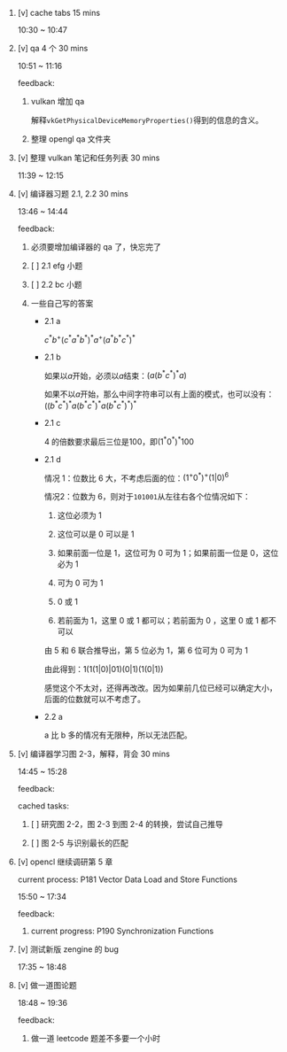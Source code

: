 1. [v] cache tabs 15 mins

    10:30 ~ 10:47

2. [v] qa 4 个 30 mins

    10:51 ~ 11:16

    feedback:

    1. vulkan 增加 qa
    
        解释`vkGetPhysicalDeviceMemoryProperties()`得到的信息的含义。

    2. 整理 opengl qa 文件夹

3. [v] 整理 vulkan 笔记和任务列表 30 mins

    11:39 ~ 12:15

4. [v] 编译器习题 2.1, 2.2 30 mins

    13:46 ~ 14:44

    feedback:

    1. 必须要增加编译器的 qa 了，快忘完了

    2. [ ] 2.1 efg 小题

    3. [ ] 2.2 bc 小题

    4. 一些自己写的答案

        * 2.1 a

            $c^*b^+(c^*a^*b^*)^*a^+(a^*b^*c^*)^*$

        * 2.1 b

            如果以$a$开始，必须以$a$结束：$(a(b^*c^*)^*a)$

            如果不以$a$开始，那么中间字符串可以有上面的模式，也可以没有：$((b^*c^*)^*a(b^*c^*)^*a(b^*c^*)^*)^*$

        * 2.1 c

            4 的倍数要求最后三位是$100$，即$(1^*0^*)^*100$

        * 2.1 d

            情况 1：位数比 6 大，不考虑后面的位：$(1^+0^*)^+(1|0)^6$

            情况2：位数为 6，则对于`101001`从左往右各个位情况如下：

            1. 这位必须为 1

            2. 这位可以是 0 可以是 1

            3. 如果前面一位是 1，这位可为 0 可为 1；如果前面一位是 0，这位必为 1

            4. 可为 0 可为 1

            5. 0 或 1

            6. 若前面为 1，这里 0 或 1 都可以；若前面为 0 ，这里 0 或 1 都不可以

            由 5 和 6 联合推导出，第 5 位必为 1，第 6 位可为 0 可为 1

            由此得到：$1(1(1 | 0) | 01)(0 | 1)(1(0 | 1))$

            感觉这个不太对，还得再改改。因为如果前几位已经可以确定大小，后面的位数就可以不考虑了。

        * 2.2 a

            a 比 b 多的情况有无限种，所以无法匹配。

5. [v] 编译器学习图 2-3，解释，背会 30 mins

    14:45 ~ 15:28

    feedback:

    cached tasks:

    1. [ ] 研究图 2-2，图 2-3 到图 2-4 的转换，尝试自己推导

    2. [ ] 图 2-5 与识别最长的匹配

6. [v] opencl 继续调研第 5 章

    current process: P181 Vector Data Load and Store Functions

    15:50 ~ 17:34

    feedback:

    1. current progress: P190 Synchronization Functions

7. [v] 测试新版 zengine 的 bug

    17:35 ~ 18:48

8. [v] 做一道图论题

    18:48 ~ 19:36

    feedback:

    1. 做一道 leetcode 题差不多要一个小时